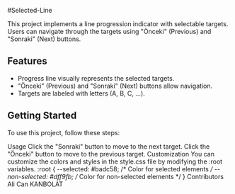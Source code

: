 #Selected-Line

This project implements a line progression indicator with selectable targets. Users can navigate through the targets using "Önceki" (Previous) and "Sonraki" (Next) buttons.

## Features

- Progress line visually represents the selected targets.
- "Önceki" (Previous) and "Sonraki" (Next) buttons allow navigation.
- Targets are labeled with letters (A, B, C, ...).

## Getting Started

To use this project, follow these steps:


   Usage
Click the "Sonraki" button to move to the next target.
Click the "Önceki" button to move to the previous target.
Customization
You can customize the colors and styles in the style.css file by modifying the :root variables.
:root {
    --selected: #badc58;      /* Color for selected elements */
    --non-selected: #dff9fb;  /* Color for non-selected elements */
}
Contributors
Ali Can KANBOLAT
